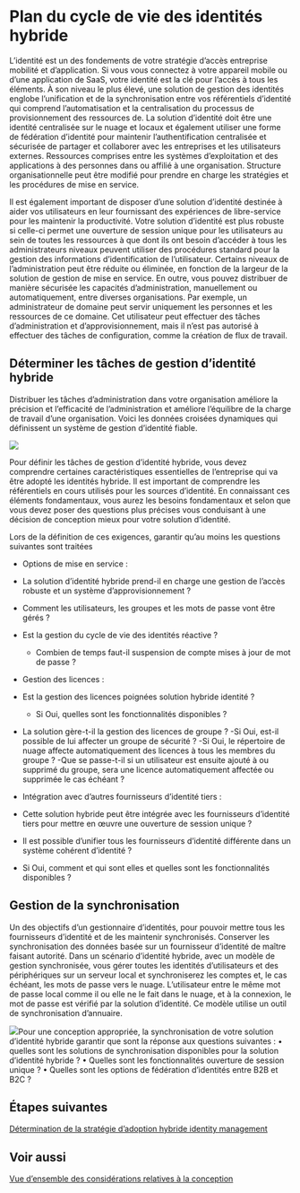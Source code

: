 <properties
    pageTitle="Identité de hybride Active Directory Azure considérations sur la conception, de déterminer les tâches de gestion d’identité hybride | Microsoft Azure"
    description="Avec contrôle d’accès conditionnel, Azure Active Directory vérifie les conditions spécifiques que vous choisissez lors de l’authentification de l’utilisateur et avant d’autoriser l’accès à l’application. Lorsque ces conditions sont réunies, l’utilisateur est authentifié et autorisé à accéder à l’application."
    documentationCenter=""
    services="active-directory"
    authors="billmath"
    manager="femila"
    editor=""/>

<tags
    ms.service="active-directory"
    ms.devlang="na"
    ms.topic="article"
    ms.tgt_pltfrm="na"
    ms.workload="identity" 
    ms.date="08/08/2016"
    ms.author="billmath"/>

# <a name="plan-for-hybrid-identity-lifecycle"></a>Plan du cycle de vie des identités hybride 

L’identité est un des fondements de votre stratégie d’accès entreprise mobilité et d’application. Si vous vous connectez à votre appareil mobile ou d’une application de SaaS, votre identité est la clé pour l’accès à tous les éléments. À son niveau le plus élevé, une solution de gestion des identités englobe l’unification et de la synchronisation entre vos référentiels d’identité qui comprend l’automatisation et la centralisation du processus de provisionnement des ressources de. La solution d’identité doit être une identité centralisée sur le nuage et locaux et également utiliser une forme de fédération d’identité pour maintenir l’authentification centralisée et sécurisée de partager et collaborer avec les entreprises et les utilisateurs externes. Ressources comprises entre les systèmes d’exploitation et des applications à des personnes dans ou affilié à une organisation. Structure organisationnelle peut être modifié pour prendre en charge les stratégies et les procédures de mise en service.

Il est également important de disposer d’une solution d’identité destinée à aider vos utilisateurs en leur fournissant des expériences de libre-service pour les maintenir la productivité. Votre solution d’identité est plus robuste si celle-ci permet une ouverture de session unique pour les utilisateurs au sein de toutes les ressources à que dont ils ont besoin d’accéder à tous les administrateurs niveaux peuvent utiliser des procédures standard pour la gestion des informations d’identification de l’utilisateur. Certains niveaux de l’administration peut être réduite ou éliminée, en fonction de la largeur de la solution de gestion de mise en service. En outre, vous pouvez distribuer de manière sécurisée les capacités d’administration, manuellement ou automatiquement, entre diverses organisations. Par exemple, un administrateur de domaine peut servir uniquement les personnes et les ressources de ce domaine. Cet utilisateur peut effectuer des tâches d’administration et d’approvisionnement, mais il n’est pas autorisé à effectuer des tâches de configuration, comme la création de flux de travail.


## <a name="determine-hybrid-identity-management-tasks"></a>Déterminer les tâches de gestion d’identité hybride
Distribuer les tâches d’administration dans votre organisation améliore la précision et l’efficacité de l’administration et améliore l’équilibre de la charge de travail d’une organisation. Voici les données croisées dynamiques qui définissent un système de gestion d’identité fiable.

 ![](./media/hybrid-id-design-considerations/Identity_management_considerations.png)


Pour définir les tâches de gestion d’identité hybride, vous devez comprendre certaines caractéristiques essentielles de l’entreprise qui va être adopté les identités hybride. Il est important de comprendre les référentiels en cours utilisés pour les sources d’identité. En connaissant ces éléments fondamentaux, vous aurez les besoins fondamentaux et selon que vous devez poser des questions plus précises vous conduisant à une décision de conception mieux pour votre solution d’identité.  

Lors de la définition de ces exigences, garantir qu’au moins les questions suivantes sont traitées

- Options de mise en service : 
 - La solution d’identité hybride prend-il en charge une gestion de l’accès robuste et un système d’approvisionnement ?
 - Comment les utilisateurs, les groupes et les mots de passe vont être gérés ?
 - Est la gestion du cycle de vie des identités réactive ? 
      - Combien de temps faut-il suspension de compte mises à jour de mot de passe ?
      
- Gestion des licences : 
 - Est la gestion des licences poignées solution hybride identité ?
     - Si Oui, quelles sont les fonctionnalités disponibles ?
- La solution gère-t-il la gestion des licences de groupe ? 
      -Si Oui, est-il possible de lui affecter un groupe de sécurité ? 
       -Si Oui, le répertoire de nuage affecte automatiquement des licences à tous les membres du groupe ? 
        -Que se passe-t-il si un utilisateur est ensuite ajouté à ou supprimé du groupe, sera une licence automatiquement affectée ou supprimée le cas échéant ? 

- Intégration avec d’autres fournisseurs d’identité tiers :
- Cette solution hybride peut être intégrée avec les fournisseurs d’identité tiers pour mettre en œuvre une ouverture de session unique ?
- Il est possible d’unifier tous les fournisseurs d’identité différente dans un système cohérent d’identité ?
- Si Oui, comment et qui sont elles et quelles sont les fonctionnalités disponibles ?

## <a name="synchronization-management"></a>Gestion de la synchronisation
Un des objectifs d’un gestionnaire d’identités, pour pouvoir mettre tous les fournisseurs d’identité et de les maintenir synchronisés. Conserver les synchronisation des données basée sur un fournisseur d’identité de maître faisant autorité. Dans un scénario d’identité hybride, avec un modèle de gestion synchronisée, vous gérer toutes les identités d’utilisateurs et des périphériques sur un serveur local et synchroniserez les comptes et, le cas échéant, les mots de passe vers le nuage. L’utilisateur entre le même mot de passe local comme il ou elle ne le fait dans le nuage, et à la connexion, le mot de passe est vérifié par la solution d’identité. Ce modèle utilise un outil de synchronisation d’annuaire.
 
![](./media/hybrid-id-design-considerations/Directory_synchronization.png)Pour une conception appropriée, la synchronisation de votre solution d’identité hybride garantir que sont la réponse aux questions suivantes : • quelles sont les solutions de synchronisation disponibles pour la solution d’identité hybride ?
• Quelles sont les fonctionnalités ouverture de session unique ?
• Quelles sont les options de fédération d’identités entre B2B et B2C ?

## <a name="next-steps"></a>Étapes suivantes
[Détermination de la stratégie d’adoption hybride identity management](active-directory-hybrid-identity-design-considerations-lifecycle-adoption-strategy.md)


## <a name="see-also"></a>Voir aussi
[Vue d’ensemble des considérations relatives à la conception](active-directory-hybrid-identity-design-considerations-overview.md)

